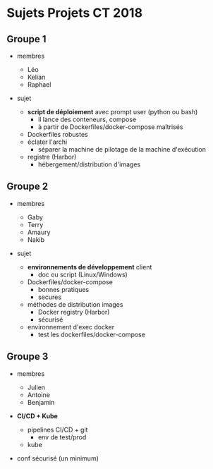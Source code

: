 # Sujets Projets CT 2018

## Groupe 1
* membres
  * Léo
  * Kelian
  * Raphael

* sujet
  * **script de déploiement** avec prompt user (python ou bash)
    * il lance des conteneurs, compose
    * à partir de Dockerfiles/docker-compose maîtrisés
  * Dockerfiles robustes
  * éclater l'archi 
    * séparer la machine de pilotage de la machine d'exécution
  * registre (Harbor)
    * hébergement/distribution d'images

## Groupe 2
* membres
  * Gaby
  * Terry
  * Amaury
  * Nakib

* sujet
  * **environnements de développement** client
    * doc ou script (Linux/Windows)
  * Dockerfiles/docker-compose
    * bonnes pratiques
    * secures
  * méthodes de distribution images
    * Docker registry (Harbor)
    * sécurisé
  * environnement d'exec docker
    * test les dockerfiles/docker-compose

## Groupe 3
* membres
  * Julien
  * Antoine
  * Benjamin

* **CI/CD + Kube**
  * pipelines CI/CD + git
    * env de test/prod
  * kube
* conf sécurisé (un minimum)
